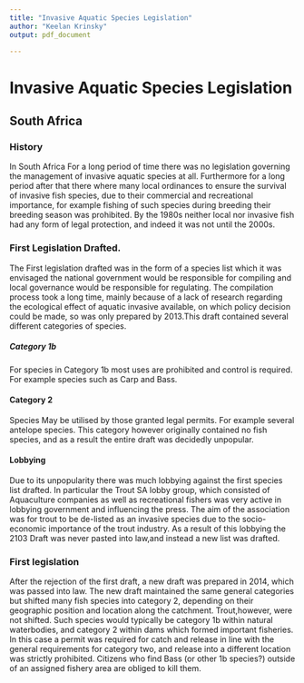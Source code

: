 ```yaml
---
title: "Invasive Aquatic Species Legislation"
author: "Keelan Krinsky"
output: pdf_document

---
```


# Invasive Aquatic Species Legislation

## South Africa

### History
In South Africa For a long period of time there was no legislation governing the management of invasive aquatic species at all. Furthermore for a long period after that there where many local ordinances to ensure the survival of invasive fish species, due to their commercial and recreational importance, for example fishing of such species during breeding their breeding season was prohibited. By the 1980s neither local nor invasive fish had any form of legal protection, and indeed it was not until the 2000s. 


### First Legislation Drafted.
The First legislation drafted was in the form of a species list which it was envisaged the national government would be responsible for compiling and local governance would be responsible for regulating. The compilation process took a long time, mainly because of a lack of research regarding the ecological effect of aquatic invasive available, on which policy decision could be made, so was only prepared by 2013.This draft contained several different categories of species. 

##### Category 1b
For species in Category 1b most uses are prohibited and control is required. For example species such as Carp and Bass.

#### Category 2
Species May be utilised by those granted legal permits. For example several antelope species. This category however originally contained no fish species, and as a result the entire draft was decidedly unpopular.

#### Lobbying
Due to its unpopularity there was much lobbying against the first species list drafted. In particular the Trout SA lobby group, which consisted of Aquaculture companies as well as recreational fishers was very active in lobbying government and influencing the press. The aim of the association was for trout to be de-listed as an invasive species due to the socio-economic importance of the trout industry. As a result of this lobbying the 2103 Draft was never pasted into law,and instead a new list was drafted. 

### First legislation
After the rejection of the first draft, a new draft was prepared in 2014, which was passed into law. The new draft maintained the same general categories but shifted many fish species into category 2, depending on their geographic position and location along the catchment. Trout,however, were not shifted. Such species would typically be category 1b within natural waterbodies, and category 2 within dams which formed important fisheries. In this case a permit was required for catch and release in line with the general requirements for category two, and release into a different location was strictly prohibited. Citizens who find Bass (or other 1b species?) outside of an assigned fishery area are obliged to kill them.
